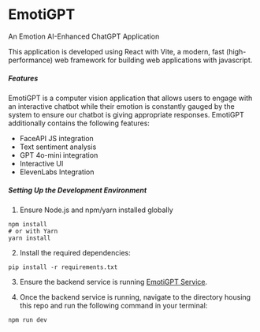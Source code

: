 # EmotiGPT
An Emotion AI-Enhanced ChatGPT Application

This application is developed using React with Vite, a modern, fast (high-performance) web framework for building web applications with javascript.

##### Features

EmotiGPT is a computer vision application that allows users to engage with an interactive chatbot while their emotion is constantly gauged by the system to ensure our chatbot is giving appropriate responses. EmotiGPT additionally contains the following features:

- FaceAPI JS integration
- Text sentiment analysis
- GPT 4o-mini integration
- Interactive UI
- ElevenLabs Integration

##### Setting Up the Development Environment

1. Ensure Node.js and npm/yarn installed globally
```
npm install
# or with Yarn
yarn install

```

2. Install the required dependencies:

```
pip install -r requirements.txt
```

3. Ensure the backend service is running [EmotiGPT Service](https://github.com/clydewtt/EmotiGPTService).
   
4. Once the backend service is running, navigate to the directory housing this repo and run the following command in your terminal:

```
npm run dev
```

